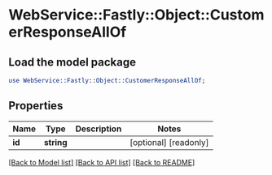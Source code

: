 # WebService::Fastly::Object::CustomerResponseAllOf

## Load the model package
```perl
use WebService::Fastly::Object::CustomerResponseAllOf;
```

## Properties
Name | Type | Description | Notes
------------ | ------------- | ------------- | -------------
**id** | **string** |  | [optional] [readonly] 

[[Back to Model list]](../README.md#documentation-for-models) [[Back to API list]](../README.md#documentation-for-api-endpoints) [[Back to README]](../README.md)


